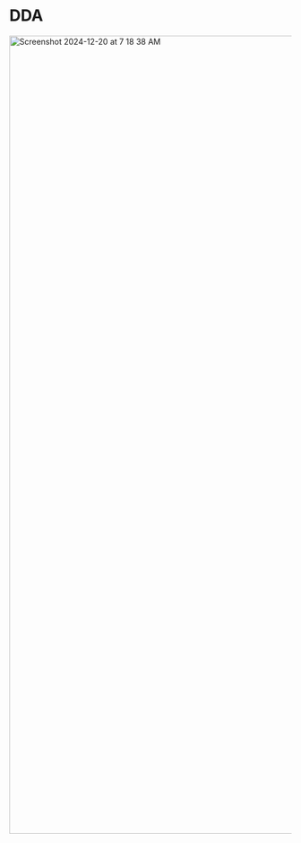 # DDA

<img width="1424" alt="Screenshot 2024-12-20 at 7 18 38 AM" src="https://github.com/user-attachments/assets/069a7b3b-9f73-49f1-8c9a-65e3b1f67dc4" />
